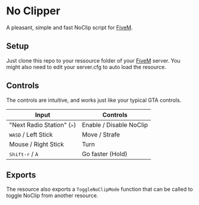 # No Clipper # 

A pleasant, simple and fast NoClip script for [FiveM](https://fivem.net).

## Setup ##

Just clone this repo to your ressource folder of your [FiveM](https://fivem.net) server. You might also need to edit your server.cfg to auto load the resource.

## Controls ##

The controls are intuitive, and works just like your typical GTA controls.

| Input                                 | Controls                  |
|---------------------------------------|---------------------------|
| "Next Radio Station" (<kbd>></kbd>)   |  Enable / Disable NoClip  |
| <kbd>WASD</kbd> / Left Stick          |  Move / Strafe            |
| Mouse / Right Stick                   |  Turn                     |
| <kbd>Shift-r</kbd> / `A`              |  Go faster (Hold)         |

## Exports ##

The resource also exports a `ToggleNoClipMode` function that can be called to toggle NoClip from another resource.